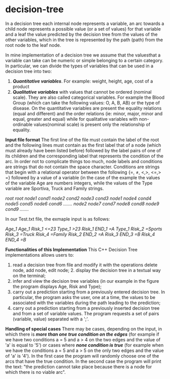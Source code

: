 # decision-tree
In a decision tree each internal node represents a variable, an arc towards a child node represents a possible value (or a set of values) for that variable and a leaf the value predicted by the decision tree from the values ​​of the other variables, which in the tree is represented by the path (path) from the root node to the leaf node.

In mine implementation of a decision tree we assume that the values ​​that a variable can take can be numeric or simple belonging to a certain category. In particular, we can divide the types of variables that can be used in a decision tree into two: 
1. ***Quantitative variables***. For example: weight, height, age, cost of a product 
2. ***Qualitative variables*** with values ​​that cannot be ordered (nominal scale). They are also called categorical variables. For example the Blood Group (which can take the following values: O, A, B, AB) or the type of disease. 
On the quantitative variables are present the equality relations (equal and different) and the order relations (ie: minor, major, minor and equal, greater and equal) while for qualitative variables with non-ordinable values ​​(nominal scale) is present only the relationship of equality.

**Input file format**
The first line of the file must contain the label of the root and the following lines must contain as the first label that of a node (which must already have been listed before) followed by the label pairs of one of its children and the corresponding label that represents the condition of the arc. In order not to complicate things too much, node labels and conditions are strings that do not contain the space character. Conditions are strings that begin with a relational operator between the following {=, ≠, <,>, <=,> =} followed by a value of a variable (in the case of the example the values of the variable Age are numbers integers, while the values of the Type variable are Sportiva, Truck and Family strings.

*root* 
*root node1 cond1 node2 cond2 node3 cond3* 
*node1 node4 cond4 node5 cond5 node6 cond6 .......* 
*node2 node7 cond7 node8 cond8 node9 cond9 .......*

In our Test.txt file, the exmaple input is as follows:

*Age_1* 
*Age_1 Risk_1 <=23 Type_1 >23*
*Risk_1 END_1 =A* 
*Type_1 Risk_2 =Sports Risk_3 =Truck Risk_4 =Family* 
*Risk_2 END_2 =A* 
*Risk_3 END_3 =B* 
*Risk_4 END_4 =B*

**Functionalities of this Implementation**
This C++ Decision Tree implementations allows users to:
1. read a decision tree from file and modify it with the operations delete node, add node, edit node; 2. display the decision tree in a textual way on the terminal; 
3. infer and view the decision tree variables (in our example in the figure the program displays Age, Risk and Type); 
4. carry out a prediction starting from a previously entered decision tree. In particular, the program asks the user, one at a time, the values to be associated with the variables during the path leading to the prediction; 
5. carry out a prediction starting from a previously inserted decision tree and from a set of variable values. The program requests a set of pairs (variable, value) separated with a ';'.

**Handling of special cases**
There may be cases, depending on the input, in which there is ***more than one true condition on the edges*** (for example if we have two conditions a = 5 and a > 4 on the two edges and the value of 'a' is equal to '5') or cases where ***none condition is true*** (for example when we have the conditions a = 5 and a > 5 on the only two edges and the value of 'a' is '4'). In the first case the program will randomly choose one of the arcs that have the true condition. In the second case the program will print the text: "the prediction cannot take place because there is a node for which there is no viable arc".